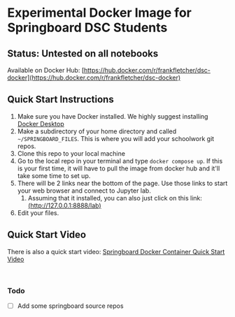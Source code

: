 # Experimental Docker Image for Springboard DSC Students

## Status: Untested on all notebooks

Available on Docker Hub: [https://hub.docker.com/r/frankfletcher/dsc-docker](https://hub.docker.com/r/frankfletcher/dsc-docker)

## Quick Start Instructions

1. Make sure you have Docker installed. We highly suggest installing [Docker Desktop](https://www.docker.com/products/docker-desktop/)
2. Make a  subdirectory of your home directory and called `~/SPRINGBOARD_FILES`.  This is where you will add your schoolwork git repos.
3. Clone this repo to your local machine
4. Go to the local repo in your terminal and type `docker compose up`. If this is your first time, it will have to pull the image from docker hub and it'll take some time to set up.
5. There will be 2 links near the bottom of the page. Use those links to start your web browser and connect to Jupyter lab.
   1. Assuming that it installed, you can also just click on this link: [(http://127.0.0.1:8888/lab)](http://127.0.0.1:8888/lab)
6. Edit your files.

## Quick Start Video

There is also a quick start video: [Springboard Docker Container Quick Start Video](https://komododecks.com/recordings/gVS7cUX7fT3yhlBBCkrZ)

<br/>

### Todo

- [ ] Add some springboard source repos
